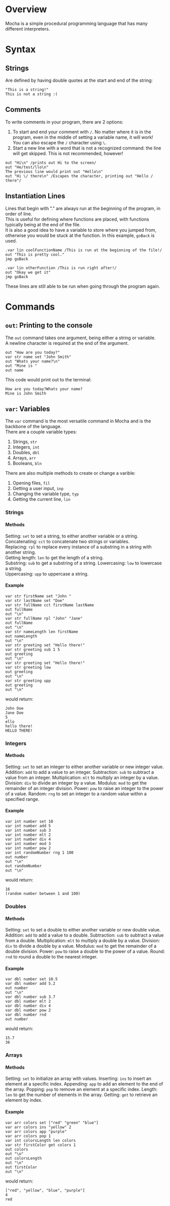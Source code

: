 # Overview
Mocha is a simple procedural programming language that has many different interpreters.

# Syntax
## Strings
Are defined by having double quotes at the start and end of the string:  
```
"This is a string!"
This is not a string :(
```
## Comments
To write comments in your program, there are 2 options:  
1. To start and end your comment with `/`. No matter where it is in the program, even in the middle of setting a variable name, it will work!   
You can also escape the `/` character using `\`.
2. Start a new line with a word that is not a recognized command: the line will get skipped. This is not recommended, however!

```
out "Hi\n" /prints out Hi to the screen/
out "He/test/llo\n"
The previous line would print out "Hello\n"
out "Hi \/ there\n" /Escapes the character, printing out "Hello / there"/
```
## Instantiation Lines
Lines that begin with "." are always run at the beginning of the program, in order of line.  
This is useful for defining where functions are placed, with functions typically being at the end of the file.  
It is also a good idea to have a variable to store where you jumped from, otherwise you would be stuck at the function. In this example, `goBack` is used.
```
.var lin coolFunctionName /This is run at the beginning of the file!/
out "This is pretty cool."
jmp goBack

.var lin otherFunction /This is run right after!/
out "Okay we get it"
jmp goBack
```
These lines are still able to be run when going through the program again.

# Commands
## `out`: Printing to the console
The `out` command takes one argument, being either a string or variable.  
A newline character is required at the end of the argument.  
```out "Hello world!\n"
out "How are you today?"
var str name set "John Smith"
out "Whats your name?\n"
out "Mine is "
out name
```
This code would print out to the terminal:
```Hello world!
How are you today?Whats your name?
Mine is John Smith
```
## `var`: Variables
The `var` command is the most versatile command in Mocha and is the backbone of the language.  
There are a couple variable types:  
1. Strings, `str`
2. Integers, `int`
3. Doubles, `dbl`
4. Arrays, `arr`
5. Booleans, `bln`  

There are also multiple methods to create or change a varible:
1. Opening files, `fil`
2. Getting a user input, `inp`
3. Changing the variable type, `typ`
4. Getting the current line, `lin`
### Strings
#### Methods
Setting: `set` to set a string, to either another variable or a string.  
Concatenating: `cct` to concatenate two strings or variables.  
Replacing: `rpl` to replace every instance of a substring in a string with another string.  
Getting length: `len` to get the length of a string.  
Substring: `sub` to get a substring of a string.
Lowercasing: `low` to lowercase a string.  
Uppercasing: `upp` to uppercase a string.
#### Example
```
var str firstName set "John "
var str lastName set "Doe"
var str fullName cct firstName lastName
out fullName
out "\n"
var str fullName rpl "John" "Jane"
out fullName
out "\n"
var str nameLength len firstName
out nameLength
out "\n"
var str greeting set "Hello there!"
var str greeting sub 1 5
out greeting
out "\n"
var str greeting set "Hello there!"
var str greeting low
out greeting
out "\n"
var str greeting upp
out greeting
out "\n"
```
would return:
```
John Doe
Jane Doe
5
ello
hello there!
HELLO THERE!
```
### Integers
#### Methods
Setting: `set` to set an integer to either another variable or new integer value.
Addition: `add` to add a value to an integer.
Subtraction: `sub` to subtract a value from an integer.
Multiplication: `mlt` to multiply an integer by a value.
Division: `div` to divide an integer by a value.
Modulus: `mod` to get the remainder of an integer division.
Power: `pow` to raise an integer to the power of a value.
Random: `rng` to set an integer to a random value within a specified range.

#### Example
```
var int number set 10
var int number add 5
var int number sub 3
var int number mlt 2
var int number div 4
var int number mod 3
var int number pow 2
var int randomNumber rng 1 100
out number
out "\n"
out randomNumber
out "\n"
```
would return:
```
16
(random number between 1 and 100)
```

### Doubles
#### Methods
Setting: `set` to set a double to either another variable or new double value.
Addition: `add` to add a value to a double.
Subtraction: `sub` to subtract a value from a double.
Multiplication: `mlt` to multiply a double by a value.
Division: `div` to divide a double by a value.
Modulus: `mod` to get the remainder of a double division.
Power: `pow` to raise a double to the power of a value.
Round: `rnd` to round a double to the nearest integer.

#### Example
```
var dbl number set 10.5
var dbl number add 5.2
out number
out "\n"
var dbl number sub 3.7
var dbl number mlt 2
var dbl number div 4
var dbl number pow 2
var dbl number rnd
out number
```
would return:
```
15.7
36
```

### Arrays
#### Methods
Setting: `set` to initialize an array with values.
Inserting: `ins` to insert an element at a specific index.
Appending: `app` to add an element to the end of the array.
Popping: `pop` to remove an element at a specific index.
Length: `len` to get the number of elements in the array.
Getting: `get` to retrieve an element by index.

#### Example
```
var arr colors set ["red" "green" "blue"]
var arr colors ins "yellow" 2
var arr colors app "purple"
var arr colors pop 1
var int colorsLength len colors
var str firstColor get colors 1
out colors
out "\n"
out colorsLength
out "\n"
out firstColor
out "\n"
```
would return:
```
["red", "yellow", "blue", "purple"]
4
red
```
